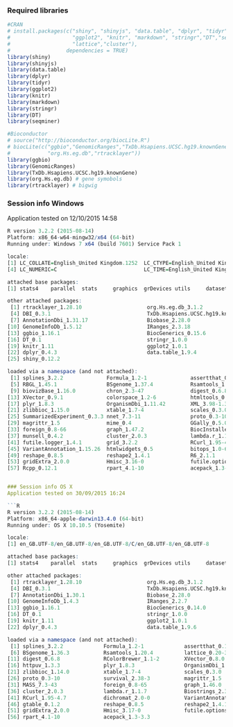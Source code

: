 ### Required libraries
```R
#CRAN
# install.packages(c("shiny", "shinyjs", "data.table", "dplyr", "tidyr", 
#                    "ggplot2", "knitr", "markdown", "stringr","DT","seqminer",
#                    "lattice","cluster"),
#                  dependencies = TRUE)
library(shiny)
library(shinyjs)
library(data.table)
library(dplyr)
library(tidyr)
library(ggplot2)
library(knitr)
library(markdown)
library(stringr)
library(DT)
library(seqminer)

#Bioconductor
# source("http://bioconductor.org/biocLite.R")
# biocLite(c("ggbio","GenomicRanges","TxDb.Hsapiens.UCSC.hg19.knownGene",
#            "org.Hs.eg.db","rtracklayer"))
library(ggbio)
library(GenomicRanges)
library(TxDb.Hsapiens.UCSC.hg19.knownGene)
library(org.Hs.eg.db) # gene symobols
library(rtracklayer) # bigwig
```
### Session info Windows
Application tested on 12/10/2015 14:58

```R
R version 3.2.2 (2015-08-14)
Platform: x86_64-w64-mingw32/x64 (64-bit)
Running under: Windows 7 x64 (build 7601) Service Pack 1

locale:
[1] LC_COLLATE=English_United Kingdom.1252  LC_CTYPE=English_United Kingdom.1252    LC_MONETARY=English_United Kingdom.1252
[4] LC_NUMERIC=C                            LC_TIME=English_United Kingdom.1252    

attached base packages:
[1] stats4    parallel  stats     graphics  grDevices utils     datasets  methods   base     

other attached packages:
 [1] rtracklayer_1.28.10                     org.Hs.eg.db_3.1.2                      RSQLite_1.0.0                          
 [4] DBI_0.3.1                               TxDb.Hsapiens.UCSC.hg19.knownGene_3.1.2 GenomicFeatures_1.21.16                
 [7] AnnotationDbi_1.31.17                   Biobase_2.28.0                          GenomicRanges_1.20.6                   
[10] GenomeInfoDb_1.5.12                     IRanges_2.3.18                          S4Vectors_0.7.13                       
[13] ggbio_1.16.1                            BiocGenerics_0.15.6                     seqminer_4.7                           
[16] DT_0.1                                  stringr_1.0.0                           markdown_0.7.7                         
[19] knitr_1.11                              ggplot2_1.0.1                           tidyr_0.3.1                            
[22] dplyr_0.4.3                             data.table_1.9.4                        shinyjs_0.2.0                          
[25] shiny_0.12.2                           

loaded via a namespace (and not attached):
 [1] splines_3.2.2              Formula_1.2-1              assertthat_0.1             latticeExtra_0.6-26       
 [5] RBGL_1.45.1                BSgenome_1.37.4            Rsamtools_1.21.15          lattice_0.20-33           
 [9] biovizBase_1.16.0          chron_2.3-47               digest_0.6.8               RColorBrewer_1.1-2        
[13] XVector_0.9.1              colorspace_1.2-6           htmltools_0.2.6            httpuv_1.3.3              
[17] plyr_1.8.3                 OrganismDbi_1.11.42        XML_3.98-1.3               biomaRt_2.25.1            
[21] zlibbioc_1.15.0            xtable_1.7-4               scales_0.3.0               BiocParallel_1.3.48       
[25] SummarizedExperiment_0.3.3 nnet_7.3-11                proto_0.3-10               survival_2.38-3           
[29] magrittr_1.5               mime_0.4                   GGally_0.5.0               MASS_7.3-44               
[33] foreign_0.8-66             graph_1.47.2               BiocInstaller_1.18.4       tools_3.2.2               
[37] munsell_0.4.2              cluster_2.0.3              lambda.r_1.1.7             Biostrings_2.36.4         
[41] futile.logger_1.4.1        grid_3.2.2                 RCurl_1.95-4.7             dichromat_2.0-0           
[45] VariantAnnotation_1.15.26  htmlwidgets_0.5            bitops_1.0-6               gtable_0.1.2              
[49] reshape_0.8.5              reshape2_1.4.1             R6_2.1.1                   GenomicAlignments_1.4.1   
[53] gridExtra_2.0.0            Hmisc_3.16-0               futile.options_1.0.0       stringi_0.5-5             
[57] Rcpp_0.12.1                rpart_4.1-10               acepack_1.3-3.3  ```


### Session info OS X
Application tested on 30/09/2015 16:24

```R
R version 3.2.2 (2015-08-14)
Platform: x86_64-apple-darwin13.4.0 (64-bit)
Running under: OS X 10.10.5 (Yosemite)

locale:
[1] en_GB.UTF-8/en_GB.UTF-8/en_GB.UTF-8/C/en_GB.UTF-8/en_GB.UTF-8

attached base packages:
[1] stats4    parallel  stats     graphics  grDevices utils     datasets  methods   base     

other attached packages:
 [1] rtracklayer_1.28.10                     org.Hs.eg.db_3.1.2                      RSQLite_1.0.0                          
 [4] DBI_0.3.1                               TxDb.Hsapiens.UCSC.hg19.knownGene_3.1.2 GenomicFeatures_1.20.5                 
 [7] AnnotationDbi_1.30.1                    Biobase_2.28.0                          GenomicRanges_1.20.8                   
[10] GenomeInfoDb_1.4.3                      IRanges_2.2.7                           S4Vectors_0.6.6                        
[13] ggbio_1.16.1                            BiocGenerics_0.14.0                     seqminer_4.9                           
[16] DT_0.1                                  stringr_1.0.0                           markdown_0.7.7                         
[19] knitr_1.11                              ggplot2_1.0.1                           tidyr_0.3.1                            
[22] dplyr_0.4.3                             data.table_1.9.6                        shiny_0.12.2                           

loaded via a namespace (and not attached):
 [1] splines_3.2.2             Formula_1.2-1             assertthat_0.1            latticeExtra_0.6-26       RBGL_1.44.0              
 [6] BSgenome_1.36.3           Rsamtools_1.20.4          lattice_0.20-33           biovizBase_1.16.0         chron_2.3-47             
[11] digest_0.6.8              RColorBrewer_1.1-2        XVector_0.8.0             colorspace_1.2-6          htmltools_0.2.6          
[16] httpuv_1.3.3              plyr_1.8.3                OrganismDbi_1.10.0        XML_3.98-1.3              biomaRt_2.24.1           
[21] zlibbioc_1.14.0           xtable_1.7-4              scales_0.3.0              BiocParallel_1.2.21       nnet_7.3-10              
[26] proto_0.3-10              survival_2.38-3           magrittr_1.5              mime_0.4                  GGally_0.5.0             
[31] MASS_7.3-43               foreign_0.8-65            graph_1.46.0              tools_3.2.2               munsell_0.4.2            
[36] cluster_2.0.3             lambda.r_1.1.7            Biostrings_2.36.4         futile.logger_1.4.1       grid_3.2.2               
[41] RCurl_1.95-4.7            dichromat_2.0-0           VariantAnnotation_1.14.13 htmlwidgets_0.5           bitops_1.0-6             
[46] gtable_0.1.2              reshape_0.8.5             reshape2_1.4.1            R6_2.1.1                  GenomicAlignments_1.4.1  
[51] gridExtra_2.0.0           Hmisc_3.17-0              futile.options_1.0.0      stringi_0.5-5             Rcpp_0.12.1              
[56] rpart_4.1-10              acepack_1.3-3.3      
```
